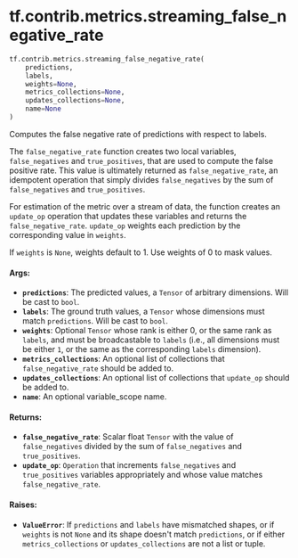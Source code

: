 <div itemscope itemtype="http://developers.google.com/ReferenceObject">
<meta itemprop="name" content="tf.contrib.metrics.streaming_false_negative_rate" />
<meta itemprop="path" content="Stable" />
</div>

# tf.contrib.metrics.streaming_false_negative_rate

``` python
tf.contrib.metrics.streaming_false_negative_rate(
    predictions,
    labels,
    weights=None,
    metrics_collections=None,
    updates_collections=None,
    name=None
)
```

Computes the false negative rate of predictions with respect to labels.

The `false_negative_rate` function creates two local variables,
`false_negatives` and `true_positives`, that are used to compute the
false positive rate. This value is ultimately returned as
`false_negative_rate`, an idempotent operation that simply divides
`false_negatives` by the sum of `false_negatives` and `true_positives`.

For estimation of the metric over a stream of data, the function creates an
`update_op` operation that updates these variables and returns the
`false_negative_rate`. `update_op` weights each prediction by the
corresponding value in `weights`.

If `weights` is `None`, weights default to 1. Use weights of 0 to mask values.

#### Args:

* <b>`predictions`</b>: The predicted values, a `Tensor` of arbitrary dimensions. Will
    be cast to `bool`.
* <b>`labels`</b>: The ground truth values, a `Tensor` whose dimensions must match
    `predictions`. Will be cast to `bool`.
* <b>`weights`</b>: Optional `Tensor` whose rank is either 0, or the same rank as
    `labels`, and must be broadcastable to `labels` (i.e., all dimensions must
    be either `1`, or the same as the corresponding `labels` dimension).
* <b>`metrics_collections`</b>: An optional list of collections that
    `false_negative_rate` should be added to.
* <b>`updates_collections`</b>: An optional list of collections that `update_op` should
    be added to.
* <b>`name`</b>: An optional variable_scope name.


#### Returns:

* <b>`false_negative_rate`</b>: Scalar float `Tensor` with the value of
    `false_negatives` divided by the sum of `false_negatives` and
    `true_positives`.
* <b>`update_op`</b>: `Operation` that increments `false_negatives` and
    `true_positives` variables appropriately and whose value matches
    `false_negative_rate`.


#### Raises:

* <b>`ValueError`</b>: If `predictions` and `labels` have mismatched shapes, or if
    `weights` is not `None` and its shape doesn't match `predictions`, or if
    either `metrics_collections` or `updates_collections` are not a list or
    tuple.